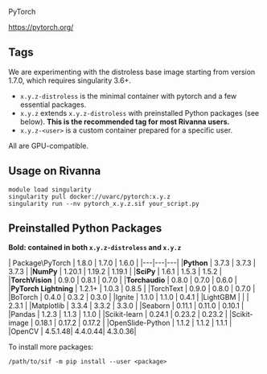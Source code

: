 PyTorch

https://pytorch.org/

## Tags
We are experimenting with the distroless base image starting from version 1.7.0, which requires singularity 3.6+.

- `x.y.z-distroless` is the minimal container with pytorch and a few essential packages.
- `x.y.z` extends `x.y.z-distroless` with preinstalled Python packages (see below). **This is the recommended tag for most Rivanna users.**
- `x.y.z-<user>` is a custom container prepared for a specific user.

All are GPU-compatible.

## Usage on Rivanna
```
module load singularity
singularity pull docker://uvarc/pytorch:x.y.z
singularity run --nv pytorch_x.y.z.sif your_script.py
```

## Preinstalled Python Packages
**Bold: contained in both `x.y.z-distroless` and `x.y.z`**

| Package\PyTorch | 1.8.0 | 1.7.0 | 1.6.0 |
|---|---|---|
|**Python**            | 3.7.3   | 3.7.3   | 3.7.3   | 
|**NumPy**             | 1.20.1  | 1.19.2  | 1.19.1  | 
|**SciPy**             | 1.6.1   | 1.5.3   | 1.5.2   |
|**TorchVision**       | 0.9.0   | 0.8.1   | 0.7.0   |
|**Torchaudio**        | 0.8.0   | 0.7.0   | 0.6.0   |
|**PyTorch Lightning** | 1.2.1+  | 1.0.3   | 0.8.5   |
|TorchText             | 0.9.0   | 0.8.0   | 0.7.0   |
|BoTorch               | 0.4.0   | 0.3.2   | 0.3.0   |
|Ignite                | 1.1.0   | 1.1.0   | 0.4.1   |
|LightGBM              |         |         | 2.3.1   |
|Matplotlib            | 3.3.4   | 3.3.2   | 3.3.0   |
|Seaborn               | 0.11.1  | 0.11.0  | 0.10.1  |
|Pandas                | 1.2.3   | 1.1.3   | 1.1.0   |
|Scikit-learn          | 0.24.1  | 0.23.2  | 0.23.2  |
|Scikit-image          | 0.18.1  | 0.17.2  | 0.17.2  |
|OpenSlide-Python      | 1.1.2   | 1.1.2   | 1.1.1   |
|OpenCV                | 4.5.1.48| 4.4.0.44| 4.3.0.36|

To install more packages:
```
/path/to/sif -m pip install --user <package>
```
